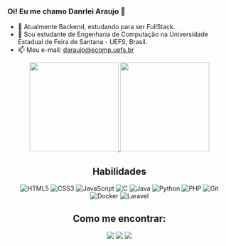### Oi! Eu me chamo Danrlei Araujo 👋

- 🔭 Atualmente Backend, estudando para ser FullStack.
- 🌱 Sou estudante de Engenharia de Computação na Universidade Estadual de Feira de Santana - UEFS, Brasil.
- 📫 Meu e-mail: daraujo@ecomp.uefs.br

<div align="center">
  <a href="https://github.com/danrleiaraujo">
  <picture>
    <source
      srcset="https://github-readme-stats.vercel.app/api?username=danrleiaraujo&show_icons=true&theme=dracula"
      media="(prefers-color-scheme: dark)"
    />
    <source
      srcset="https://github-readme-stats.vercel.app/api?username=danrleiaraujo&show_icons=true"
      media="(prefers-color-scheme: light), (prefers-color-scheme: no-preference)"
    />
    <img height=200 src="https://github-readme-stats.vercel.app/api?username=danrleiaraujo&show_icons=true" />
  </picture>
  <picture>
    <source
      srcset="https://github-readme-stats.vercel.app/api/top-langs/?username=danrleiaraujo&layout=compact&langs_count=7&theme=dracula"
      media="(prefers-color-scheme: dark)"
    />
    <source
      srcset="https://github-readme-stats.vercel.app/api/top-langs/?username=danrleiaraujo&layout=compact&langs_count=7"
      media="(prefers-color-scheme: light), (prefers-color-scheme: no-preference)"
    />
    <img height=200 src="https://github-readme-stats.vercel.app/api?username=danrleiaraujo&show_icons=true" />
  </picture>
</a>
  
## Habilidades
![HTML5](https://img.shields.io/badge/HTML5-E34F26?style=for-the-badge&logo=html5&logoColor=white)
![CSS3](https://img.shields.io/badge/CSS3-1572B6?style=for-the-badge&logo=css3&logoColor=white)
![JavaScript](https://img.shields.io/badge/JavaScript-F7DF1E?style=for-the-badge&logo=javascript&logoColor=white)
![C](https://img.shields.io/badge/c-original.svg?style=for-the-badge&logo=C&logoColor=white)
![Java](https://img.shields.io/badge/Java-000?style=for-the-badge&logo=openjdk)
![Python](https://img.shields.io/badge/python-306998.svg?style=for-the-badge&logo=python&logoColor=white)
![PHP](https://img.shields.io/badge/PHP-787cb5?style=for-the-badge&logo=php&logoColor=white)
![Git](https://img.shields.io/badge/GIT-E44C30?style=for-the-badge&logo=git&logoColor=white)
![Docker](https://img.shields.io/badge/Docker-0db7ed?style=for-the-badge&logo=Docker&logoColor=white)
![Laravel](https://img.shields.io/badge/Laravel-F05340?style=for-the-badge&logo=Laravel&logoColor=white)
  
## Como me encontrar:
  <a href= "https://www.linkedin.com/in/danrlei-araujo-765b931b0"> <img src="https://img.shields.io/badge/-LinkedIn-%230077B5?style=for-the-badge&logo=linkedin&logoColor=white" target="_blank"></a> 
  <a href="https://instagram.com/danrlei_araujo" target="_blank"><img src="https://img.shields.io/badge/-Instagram-%23E4405F?style=for-the-badge&logo=instagram&logoColor=white" target="_blank"></a>
  <a href = "mailto:daraujo@ecomp.uefs.br"><img src="https://img.shields.io/badge/-Gmail-%23333?style=for-the-badge&logo=gmail&logoColor=white" target="_blank"></a>
